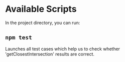 # Available Scripts

In the project directory, you can run:

## `npm test`

Launches all test cases which help us to check whether 'getClosestIntersection' results are correct.
